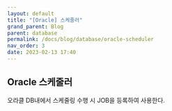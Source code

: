 ```yaml
---
layout: default
title: "[Oracle] 스케줄러"
grand_parent: Blog
parent: database
permalink: /docs/blog/database/oracle-scheduler
nav_order: 3
date: 2023-02-13 17:40
---
```


## Oracle 스케줄러
오라클 DB내에서 스케줄링 수행 시 JOB을 등록하여 사용한다.

	